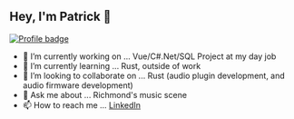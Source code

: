 ## Hey, I'm Patrick 👋

[![Profile badge](https://www.codewars.com/users/ploymahloy/badges/large)](https://www.codewars.com/users/ploymahloy/badges/large) 

- 🔭 I’m currently working on ... Vue/C#.Net/SQL Project at my day job
- 🌱 I’m currently learning ... Rust, outside of work
- 👯 I’m looking to collaborate on ... Rust (audio plugin development, and audio firmware development)
- 💬 Ask me about ... Richmond's music scene
- 📫 How to reach me ... [LinkedIn](https://www.linkedin.com/in/patrickmahloy/)

